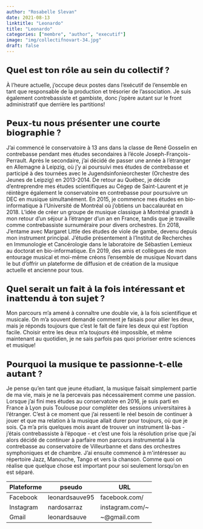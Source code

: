 ```yaml
---
author: "Rosabelle Slevan"
date: 2021-08-13
linktitle: "Leonardo"
title: "Leonardo"
categories: ["membre", "author", "executif"]
image: "img/collectifnovart-34.jpg"
draft: false
---
```


## 𝗤𝘂𝗲𝗹 𝗲𝘀𝘁 𝘁𝗼𝗻 𝗿𝗼̂𝗹𝗲 𝗮𝘂 𝘀𝗲𝗶𝗻 𝗱𝘂 𝗰𝗼𝗹𝗹𝗲𝗰𝘁𝗶𝗳 ?
 À l’heure actuelle, j’occupe deux postes dans l’exécutif de l’ensemble en tant que responsable de la production et trésorier de l’association. Je suis également contrebassiste et gambiste, donc j’opère autant sur le front administratif que derrière les partitions!  

## 𝗣𝗲𝘂𝘅-𝘁𝘂 𝗻𝗼𝘂𝘀 𝗽𝗿𝗲́𝘀𝗲𝗻𝘁𝗲𝗿 𝘂𝗻𝗲 𝗰𝗼𝘂𝗿𝘁𝗲 𝗯𝗶𝗼𝗴𝗿𝗮𝗽𝗵𝗶𝗲 ?
J’ai commencé le conservatoire à 13 ans dans la classe de René Gosselin en contrebasse pendant mes études secondaires à l’école Joseph-François-Perrault. Après le secondaire, j’ai décidé de passer une année à l’étranger en Allemagne à Leipzig, où j’y ai poursuivi mes études de contrebasse et participé à des tournées avec le Jugendsinfonieorchester (Orchestre des Jeunes de Leipzig) en 2013-2014. De retour au Québec, je décide d’entreprendre mes études scientifiques au Cégep de Saint-Laurent et je réintègre également le conservatoire en contrebasse pour poursuivre un DEC en musique simultanément. En 2015, je commence mes études en bio-informatique à l’Université de Montréal où j’obtiens un baccalauréat en 2018. L’idée de créer un groupe de musique classique à Montréal grandit à mon retour d’un séjour à l’étranger d’un an en France, tandis que je travaille comme contrebassiste surnuméraire pour divers orchestres. En 2018, J’entame avec Margaret Little des études de viole de gambe, devenu depuis mon instrument principal. J’étudie présentement à l’Institut de Recherches en Immunologie et Cancérologie dans le laboratoire de Sébastien Lemieux au doctorat en bio-informatique. En 2019, des amis et collègues de mon entourage musical et moi-même créons l’ensemble de musique Novart dans le but d’offrir un plateforme de diffusion et de création de la musique actuelle et ancienne pour tous. 

## 𝗤𝘂𝗲𝗹 𝘀𝗲𝗿𝗮𝗶𝘁 𝘂𝗻 𝗳𝗮𝗶𝘁 𝗮̀ 𝗹𝗮 𝗳𝗼𝗶𝘀 𝗶𝗻𝘁𝗲́𝗿𝗲𝘀𝘀𝗮𝗻𝘁 𝗲𝘁 𝗶𝗻𝗮𝘁𝘁𝗲𝗻𝗱𝘂 𝗮̀ 𝘁𝗼𝗻 𝘀𝘂𝗷𝗲𝘁 ? 
Mon parcours m’a amené à connaître une double vie, à la fois scientifique et musicale. On m’a souvent demandé comment je faisais pour allier les deux, mais je réponds toujours que c’est le fait de faire les deux qui est l’option facile. Choisir entre les deux m’a toujours été impossible, et même maintenant au quotidien, je ne sais parfois pas quoi prioriser entre sciences et musique!

## 𝗣𝗼𝘂𝗿𝗾𝘂𝗼𝗶 𝗹𝗮 𝗺𝘂𝘀𝗶𝗾𝘂𝗲 𝘁𝗲 𝗽𝗮𝘀𝘀𝗶𝗼𝗻𝗻𝗲-𝘁-𝗲𝗹𝗹𝗲 𝗮𝘂𝘁𝗮𝗻𝘁 ?
Je pense qu’en tant que jeune étudiant, la musique faisait simplement partie de ma vie, mais je ne la percevais pas nécessairement comme une passion. Lorsque j’ai fini mes études au conservatoire en 2016, je suis parti en France à Lyon puis Toulouse pour compléter des sessions universitaires à l’étranger. C’est à ce moment que j’ai ressenti le réel besoin de continuer à jouer et que ma relation à la musique allait durer pour toujours, où que je sois. Ça m’a pris quelques mois avant de trouver un instrument là-bas - j’étais contrebassiste à l’époque - et c’est une fois la résolution prise que j’ai alors décidé de continuer à parfaire mon parcours instrumental à la contrebasse au conservatoire de Villeurbanne et dans des orchestres symphoniques et de chambre. J’ai ensuite commencé à m'intéresser au répertoire Jazz, Manouche, Tango et vers la chanson. Comme quoi on réalise que quelque chose est important pour soi seulement lorsqu’on en est séparé.


Plateforme | pseudo | URL
---|---|---
Facebook | leonardsauve95 | facebook.com/
Instagram |  nardosarraz | instagram.com/~ 
Gmail | leonardsauve | ~@gmail.com

